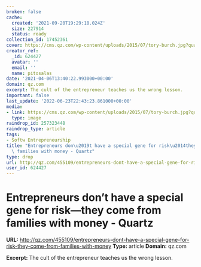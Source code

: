 ```yaml
---
broken: false
cache:
  created: '2021-09-20T19:29:18.024Z'
  size: 227914
  status: ready
collection_id: 17452361
cover: https://cms.qz.com/wp-content/uploads/2015/07/tory-burch.jpg?quality=75&strip=all&w=1200&h=630&crop=1
creator_ref:
  _id: 624427
  avatar: ''
  email: ''
  name: pitosalas
date: '2021-04-06T13:40:22.993000+00:00'
domain: qz.com
excerpt: The cult of the entrepreneur teaches us the wrong lesson.
important: false
last_update: '2022-06-23T22:43:23.861000+00:00'
media:
- link: https://cms.qz.com/wp-content/uploads/2015/07/tory-burch.jpg?quality=75&strip=all&w=1200&h=630&crop=1
  type: image
raindrop_id: 257323448
raindrop_type: article
tags:
- Softw Entrepreneurship
title: "Entrepreneurs don\u2019t have a special gene for risk\u2014they come from\
  \ families with money - Quartz"
type: drop
url: http://qz.com/455109/entrepreneurs-dont-have-a-special-gene-for-risk-they-come-from-families-with-money
user_id: 624427
---
```


# Entrepreneurs don’t have a special gene for risk—they come from families with money - Quartz

**URL:** http://qz.com/455109/entrepreneurs-dont-have-a-special-gene-for-risk-they-come-from-families-with-money
**Type:** article
**Domain:** qz.com

**Excerpt:** The cult of the entrepreneur teaches us the wrong lesson.
